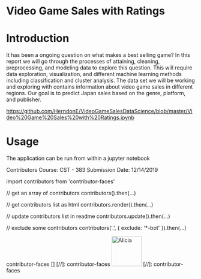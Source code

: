 # Video Game Sales with Ratings

# Introduction
It has been a ongoing question on what makes a best selling game? In this report we will go through the 
processes of attaining, cleaning, preprocessing, and modeling data to explore this question. This will require 
data exploration, visualization, and different machine learning methods including classification and cluster analysis. 
The data set we will be working and exploring with contains information about video game sales in different regions. Our goal 
is to predict Japan sales based on the genre, platform, and publisher.

https://github.com/HerndonE/VideoGameSalesDataScience/blob/master/Video%20Game%20Sales%20with%20Ratings.ipynb

# Usage
The application can be run from within a jupyter notebook

Contributors
Course: CST - 383
Submission Date: 12/14/2019


import contributors from 'contributor-faces'

// get an array of contributors
contributors().then(...)

// get contributors list as html
contributors.render().then(...)

// update contributors list in readme
contributors.update().then(...)

// exclude some contributors
contributors('.', { exclude: '*-bot' }).then(...)

contributor-faces [<directory>]
[//]: contributor-faces
<a href="https://github.com/alicias455"><img src="https://avatars0.githubusercontent.com/u/54601838?s=400&v=4" title="Alicia" width="80" height="80"></a>
[//]: contributor-faces
